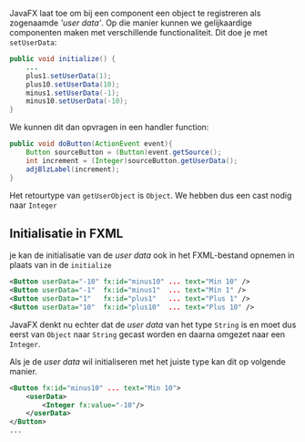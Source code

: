 JavaFX laat toe om bij een component een object te registreren als zogenaamde _'user data'_. Op die manier kunnen we gelijkaardige componenten maken met verschillende functionaliteit. 
Dit doe je met `setUserData`:
```java
public void initialize() {
	...
	plus1.setUserData(1);
	plus10.setUserData(10);
	minus1.setUserData(-1);
	minus10.setUserData(-10);
}
```

We kunnen dit dan opvragen in een handler function:

```java
public void doButton(ActionEvent event){
	Button sourceButton = (Button)event.getSource();
	int increment = (Integer)sourceButton.getUserData();
	adjBlzLabel(increment);
}
```

Het retourtype van `getUserObject` is `Object`. We hebben dus een cast nodig naar `Integer` 

## Initialisatie in FXML
je kan de initialisatie van de _user data_ ook in het FXML-bestand opnemen in plaats van in de `initialize` 
```xml
<Button userData="-10" fx:id="minus10" ... text="Min 10" />
<Button userData="-1"  fx:id="minus1"  ... text="Min 1" />
<Button userData="1"   fx:id="plus1"   ... text="Plus 1" />
<Button userData="10"  fx:id="plus10"  ... text="Plus 10" />
```
JavaFX denkt nu echter dat de _user data_ van het type `String` is en moet dus eerst van `Object` naar `String` gecast worden en daarna omgezet naar een `Integer`.

Als je de _user data_ wil initialiseren met het juiste type kan dit op volgende manier.
```xml
<Button fx:id="minus10" ... text="Min 10">
	<userData>
		<Integer fx:value="-10"/>
	</userData>
</Button>
...
```
